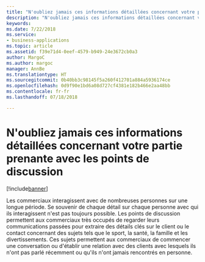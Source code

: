 ```yaml
---
title: "N'oubliez jamais ces informations détaillées concernant votre partie prenante avec les points de discussion"
description: "N'oubliez jamais ces informations détaillées concernant votre partie prenante avec les points de discussion"
keywords: 
ms.date: 7/22/2018
ms.service:
- business-applications
ms.topic: article
ms.assetid: f39e71d4-0eef-4579-b949-24e3672cb0a3
author: MargoC
ms.author: margoc
manager: AnnBe
ms.translationtype: HT
ms.sourcegitcommit: 0b40bb3c98145f5a260f412701a884a5936174ce
ms.openlocfilehash: 0d9f90e1bd6a08d727cf4381e182b466e2aa48bb
ms.contentlocale: fr-fr
ms.lasthandoff: 07/18/2018

---
```


# <a name="never-forget-that-detail-about-your-stakeholder-with-talking-points"></a>N'oubliez jamais ces informations détaillées concernant votre partie prenante avec les points de discussion


[!include[banner](../../includes/banner.md)]


Les commerciaux interagissent avec de nombreuses personnes sur une longue période. Se souvenir de chaque détail sur chaque personne avec qui ils interagissent n'est pas toujours possible. Les points de discussion permettent aux commerciaux très occupés de regarder leurs communications passées pour extraire des détails clés sur le client ou le contact concernant des sujets tels que le sport, la santé, la famille et les divertissements. Ces sujets permettent aux commerciaux de commencer une conversation ou d'établir une relation avec des clients avec lesquels ils n'ont pas parlé récemment ou qu'ils n'ont jamais rencontrés en personne. 

